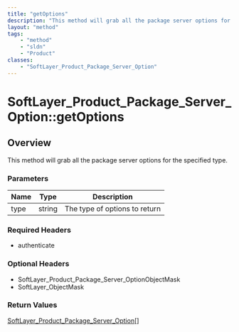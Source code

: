 ```yaml
---
title: "getOptions"
description: "This method will grab all the package server options for the specified type."
layout: "method"
tags:
    - "method"
    - "sldn"
    - "Product"
classes:
    - "SoftLayer_Product_Package_Server_Option"
---
```

# SoftLayer_Product_Package_Server_Option::getOptions
## Overview 
This method will grab all the package server options for the specified type. 

### Parameters 
|Name | Type | Description |
| --- | --- | --- |
|type| string| The type of options to return|


### Required Headers
* authenticate

### Optional Headers
* SoftLayer_Product_Package_Server_OptionObjectMask
* SoftLayer_ObjectMask

### Return Values
<a href='/reference/datatypes/SoftLayer_Product_Package_Server_Option'>SoftLayer_Product_Package_Server_Option[] </a>
